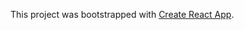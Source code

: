This project was bootstrapped with [Create React App](https://github.com/facebook/create-react-app/blob/main/packages/cra-template/template/README.md).
